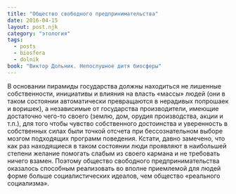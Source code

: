 ```yaml
---
title: "Общество свободного предпринимательства"
date: 2016-04-15
layout: post.njk
category: "этология"
tags:
  - posts
  - biosfera
  - dolnik
book: "Виктор Дольник. Непослушное дитя биосферы"
---
```


В основании пирамиды государства должны находиться не лишенные собственности, инициативы и влияния на власть «массы» людей (они в таком состоянии автоматически превращаются в нерадивых попрошаек и воришек), а независимые от государства производители, имеющие достаточно чего-то своего (землю, дом, орудия производства, акции и т.п.), для того чтобы чувство собственного достоинства и уверенность в собственных силах были точкой отсчета при бессознательном выборе мозгом подходящих программ поведения. Кстати, давно замечено, что как раз находящиеся в таком состоянии люди проявляют в наибольшей степени желание помогать слабым из своего кармана и не требовать ничего взамен. Поэтому общество свободного предпринимательства оказалось способным реализовать во вполне приемлемой для людей форме больше социалистических идеалов, чем общество «реального социализма».
